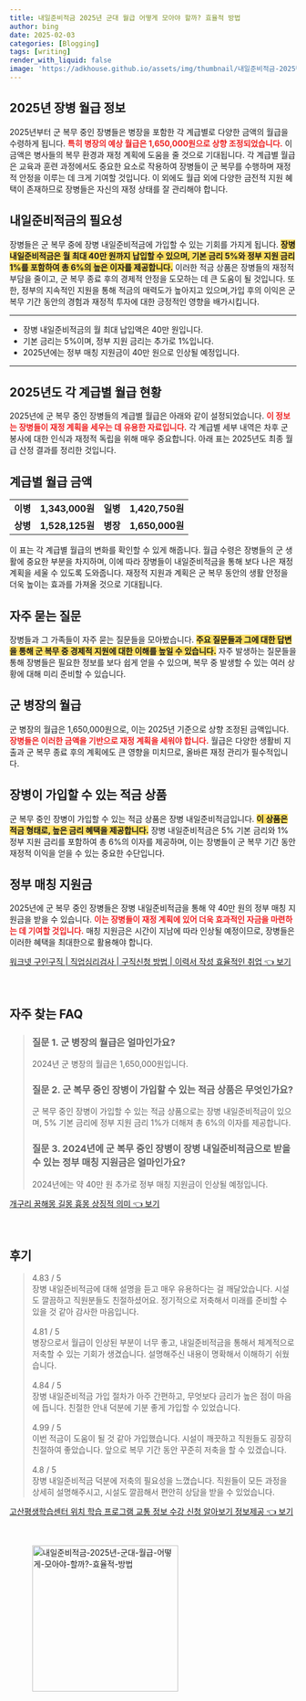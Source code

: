 ```yaml
---
title: 내일준비적금 2025년 군대 월급 어떻게 모아야 할까? 효율적 방법
author: bing
date: 2025-02-03
categories: [Blogging]
tags: [writing]
render_with_liquid: false
image: 'https://adkhouse.github.io/assets/img/thumbnail/내일준비적금-2025년-군대-월급-어떻게-모아야-할까?-효율적-방법.webp'
---
```



<h2 id='2025년 장병 월급 정보'>2025년 장병 월급 정보</h2>

<p>2025년부터 군 복무 중인 장병들은 병장을 포함한 각 계급별로 다양한 금액의 월급을 수령하게 됩니다. <b><span style="color: #ee2323;">특히 병장의 예상 월급은 1,650,000원으로 상향 조정되었습니다.</span></b> 이 금액은 병사들의 복무 환경과 재정 계획에 도움을 줄 것으로 기대됩니다. 각 계급별 월급은 교육과 훈련 과정에서도 중요한 요소로 작용하여 장병들이 군 복무를 수행하며 재정적 안정을 이루는 데 크게 기여할 것입니다. 이 외에도 월급 외에 다양한 금전적 지원 혜택이 존재하므로 장병들은 자신의 재정 상태를 잘 관리해야 합니다.</p>

<h2 id='내일준비적금의 필요성'>내일준비적금의 필요성</h2>

<p>장병들은 군 복무 중에 장병 내일준비적금에 가입할 수 있는 기회를 가지게 됩니다. <b><span style="background-color: #ffe066;">장병 내일준비적금은 월 최대 40만 원까지 납입할 수 있으며, 기본 금리 5%와 정부 지원 금리 1%를 포함하여 총 6%의 높은 이자를 제공합니다.</span></b> 이러한 적금 상품은 장병들의 재정적 부담을 줄이고, 군 복무 종료 후의 경제적 안정을 도모하는 데 큰 도움이 될 것입니다. 또한, 정부의 지속적인 지원을 통해 적금의 매력도가 높아지고 있으며,가입 후의 이익은 군 복무 기간 동안의 경험과 재정적 투자에 대한 긍정적인 영향을 배가시킵니다.</p>

<hr />

<ul>
    <li>장병 내일준비적금의 월 최대 납입액은 40만 원입니다.</li>
    <li>기본 금리는 5%이며, 정부 지원 금리는 추가로 1%입니다.</li>
    <li>2025년에는 정부 매칭 지원금이 40만 원으로 인상될 예정입니다.</li>
</ul>

<hr />

<h2 id='2025년도 각 계급별 월급 현황'>2025년도 각 계급별 월급 현황</h2>

<p>2025년에 군 복무 중인 장병들의 계급별 월급은 아래와 같이 설정되었습니다. <b><span style="color: #ee2323;">이 정보는 장병들이 재정 계획을 세우는 데 유용한 자료입니다.</span></b> 각 계급별 세부 내역은 차후 군 봉사에 대한 인식과 재정적 독립을 위해 매우 중요합니다. 아래 표는 2025년도 최종 월급 산정 결과를 정리한 것입니다.</p>

<h2 id='계급별 월급 금액'>계급별 월급 금액</h2>

<table>
    <tr>
        <td style="text-align: center; height: 17px;"><b>이병</b></td>
        <td style="text-align: center; height: 17px;"><b>1,343,000원</b></td>
        <td style="text-align: center; height: 17px;"><b>일병</b></td>
        <td style="text-align: center; height: 17px;"><b>1,420,750원</b></td>
    </tr>
    <tr>
        <td style="text-align: center; height: 17px;"><b>상병</b></td>
        <td style="text-align: center; height: 17px;"><b>1,528,125원</b></td>
        <td style="text-align: center; height: 17px;"><b>병장</b></td>
        <td style="text-align: center; height: 17px;"><b>1,650,000원</b></td>
    </tr>
</table>

<p>이 표는 각 계급별 월급의 변화를 확인할 수 있게 해줍니다. 월급 수령은 장병들의 군 생활에 중요한 부분을 차지하며, 이에 따라 장병들이 내일준비적금을 통해 보다 나은 재정 계획을 세울 수 있도록 도와줍니다. 재정적 지원과 계획은 군 복무 동안의 생활 안정을 더욱 높이는 효과를 가져올 것으로 기대됩니다.</p>

<h2 id='자주 묻는 질문'>자주 묻는 질문</h2>

<p>장병들과 그 가족들이 자주 묻는 질문들을 모아봤습니다. <b><span style="background-color: #ffe066;">주요 질문들과 그에 대한 답변을 통해 군 복무 중 경제적 지원에 대한 이해를 높일 수 있습니다.</span></b> 자주 발생하는 질문들을 통해 장병들은 필요한 정보를 보다 쉽게 얻을 수 있으며, 복무 중 발생할 수 있는 여러 상황에 대해 미리 준비할 수 있습니다.</p>

<h2 id='군 병장의 월급'>군 병장의 월급</h2>

<p>군 병장의 월급은 1,650,000원으로, 이는 2025년 기준으로 상향 조정된 금액입니다. <b><span style="color: #ee2323;">장병들은 이러한 금액을 기반으로 재정 계획을 세워야 합니다.</span></b> 월급은 다양한 생활비 지출과 군 복무 종료 후의 계획에도 큰 영향을 미치므로, 올바른 재정 관리가 필수적입니다.</p>

<h2 id='장병이 가입할 수 있는 적금 상품'>장병이 가입할 수 있는 적금 상품</h2>

<p>군 복무 중인 장병이 가입할 수 있는 적금 상품은 장병 내일준비적금입니다. <b><span style="background-color: #ffe066;">이 상품은 적금 형태로, 높은 금리 혜택을 제공합니다.</span></b> 장병 내일준비적금은 5% 기본 금리와 1% 정부 지원 금리를 포함하여 총 6%의 이자를 제공하며, 이는 장병들이 군 복무 기간 동안 재정적 이익을 얻을 수 있는 중요한 수단입니다.</p>

<h2 id='정부 매칭 지원금'>정부 매칭 지원금</h2>

<p>2025년에 군 복무 중인 장병들은 장병 내일준비적금을 통해 약 40만 원의 정부 매칭 지원금을 받을 수 있습니다. <b><span style="color: #ee2323;">이는 장병들이 재정 계획에 있어 더욱 효과적인 자금을 마련하는 데 기여할 것입니다.</span></b> 매칭 지원금은 시간이 지남에 따라 인상될 예정이므로, 장병들은 이러한 혜택을 최대한으로 활용해야 합니다.</p>


<p><a class="click-button" title="워크넷 구인구직 | 직업심리검사 | 구직신청 방법 | 이력서 작성 효율적인 취업" href="https://adkhouse.github.io/posts/%EC%9B%8C%ED%81%AC%EB%84%B7-%EA%B5%AC%EC%9D%B8%EA%B5%AC%EC%A7%81-%EC%A7%81%EC%97%85%EC%8B%AC%EB%A6%AC%EA%B2%80%EC%82%AC-%EA%B5%AC%EC%A7%81%EC%8B%A0%EC%B2%AD-%EB%B0%A9%EB%B2%95-%EC%9D%B4%EB%A0%A5%EC%84%9C-%EC%9E%91%EC%84%B1-%ED%9A%A8%EC%9C%A8%EC%A0%81%EC%9D%B8-%EC%B7%A8%EC%97%85/" rel="dofollow">워크넷 구인구직 | 직업심리검사 | 구직신청 방법 | 이력서 작성 효율적인 취업 👈 보기</a></p><br>
<h2 id='자주_찾는_FAQ'>자주 찾는 FAQ</h2>
<div itemscope="" itemtype="https://schema.org/FAQPage"> 
<blockquote> 
<div itemscope="" itemprop="mainEntity" itemtype="https://schema.org/Question"> 
<h3 itemprop="name">질문 1. 군 병장의 월급은 얼마인가요?</h3> 
<div itemscope="" itemprop="acceptedAnswer" itemtype="https://schema.org/Answer"> 
<span itemprop="text"> 
<p>2024년 군 병장의 월급은 1,650,000원입니다.</p> 
</span> 
</div> 
</div> 
<div itemscope="" itemprop="mainEntity" itemtype="https://schema.org/Question"> 
<h3 itemprop="name">질문 2. 군 복무 중인 장병이 가입할 수 있는 적금 상품은 무엇인가요?</h3> 
<div itemscope="" itemprop="acceptedAnswer" itemtype="https://schema.org/Answer"> 
<span itemprop="text"> 
<p>군 복무 중인 장병이 가입할 수 있는 적금 상품으로는 장병 내일준비적금이 있으며, 5% 기본 금리에 정부 지원 금리 1%가 더해져 총 6%의 이자를 제공합니다.</p> 
</span> 
</div> 
</div> 
<div itemscope="" itemprop="mainEntity" itemtype="https://schema.org/Question"> 
<h3 itemprop="name">질문 3. 2024년에 군 복무 중인 장병이 장병 내일준비적금으로 받을 수 있는 정부 매칭 지원금은 얼마인가요?</h3> 
<div itemscope="" itemprop="acceptedAnswer" itemtype="https://schema.org/Answer"> 
<span itemprop="text"> 
<p>2024년에는 약 40만 원 추가로 정부 매칭 지원금이 인상될 예정입니다.</p> 
</span> 
</div> 
</div> 
</blockquote> 
</div>
<p><a class="click-button" title="개구리 꿈해몽 길몽 흉몽 상징적 의미" href="https://adkhouse.github.io/posts/%EA%B0%9C%EA%B5%AC%EB%A6%AC-%EA%BF%88%ED%95%B4%EB%AA%BD-%EA%B8%B8%EB%AA%BD-%ED%9D%89%EB%AA%BD-%EC%83%81%EC%A7%95%EC%A0%81-%EC%9D%98%EB%AF%B8/" rel="dofollow">개구리 꿈해몽 길몽 흉몽 상징적 의미 👈 보기</a></p><br>
<h2 id='후기'>후기</h2>
<div itemscope itemtype="https://schema.org/Product">
  <blockquote>
  <div itemprop="review" itemscope itemtype="https://schema.org/Review">
      <div itemprop="reviewRating" itemscope itemtype="https://schema.org/Rating"> <span itemprop="ratingValue">4.83</span> / <span itemprop="bestRating">5</span> </div>
      <span itemprop="reviewBody">장병 내일준비적금에 대해 설명을 듣고 매우 유용하다는 걸 깨달았습니다. 시설도 깔끔하고 직원분들도 친절하셨어요. 정기적으로 저축해서 미래를 준비할 수 있을 것 같아 감사한 마음입니다.</span>
  </div>
  <br>
  <div itemprop="review" itemscope itemtype="https://schema.org/Review">
      <div itemprop="reviewRating" itemscope itemtype="https://schema.org/Rating"> <span itemprop="ratingValue">4.81</span> / <span itemprop="bestRating">5</span> </div>
      <span itemprop="reviewBody">병장으로서 월급이 인상된 부분이 너무 좋고, 내일준비적금을 통해서 체계적으로 저축할 수 있는 기회가 생겼습니다. 설명해주신 내용이 명확해서 이해하기 쉬웠습니다.</span>
  </div>
  <br>
  <div itemprop="review" itemscope itemtype="https://schema.org/Review">
      <div itemprop="reviewRating" itemscope itemtype="https://schema.org/Rating"> <span itemprop="ratingValue">4.84</span> / <span itemprop="bestRating">5</span> </div>
      <span itemprop="reviewBody">장병 내일준비적금 가입 절차가 아주 간편하고, 무엇보다 금리가 높은 점이 마음에 듭니다. 친절한 안내 덕분에 기분 좋게 가입할 수 있었습니다.</span>
  </div>
  <br>
  <div itemprop="review" itemscope itemtype="https://schema.org/Review">
      <div itemprop="reviewRating" itemscope itemtype="https://schema.org/Rating"> <span itemprop="ratingValue">4.99</span> / <span itemprop="bestRating">5</span> </div>
      <span itemprop="reviewBody">이번 적금이 도움이 될 것 같아 가입했습니다. 시설이 깨끗하고 직원들도 굉장히 친절하여 좋았습니다. 앞으로 복무 기간 동안 꾸준히 저축을 할 수 있겠습니다.</span>
  </div>
  <br>
  <div itemprop="review" itemscope itemtype="https://schema.org/Review">
      <div itemprop="reviewRating" itemscope itemtype="https://schema.org/Rating"> <span itemprop="ratingValue">4.8</span> / <span itemprop="bestRating">5</span> </div>
      <span itemprop="reviewBody">장병 내일준비적금 덕분에 저축의 필요성을 느꼈습니다. 직원들이 모든 과정을 상세히 설명해주시고, 시설도 깔끔해서 편안히 상담을 받을 수 있었습니다.</span>
  </div>
  </blockquote>
</div>
<p><a class="click-button" title="고산평생학습센터 위치 학습 프로그램 교통 정보 수강 신청 알아보기 정보제공" href="https://adkhouse.github.io/posts/%EA%B3%A0%EC%82%B0%ED%8F%89%EC%83%9D%ED%95%99%EC%8A%B5%EC%84%BC%ED%84%B0-%EC%9C%84%EC%B9%98-%ED%95%99%EC%8A%B5-%ED%94%84%EB%A1%9C%EA%B7%B8%EB%9E%A8-%EA%B5%90%ED%86%B5-%EC%A0%95%EB%B3%B4-%EC%88%98%EA%B0%95-%EC%8B%A0%EC%B2%AD-%EC%95%8C%EC%95%84%EB%B3%B4%EA%B8%B0-%EC%A0%95%EB%B3%B4%EC%A0%9C%EA%B3%B5/" rel="dofollow">고산평생학습센터 위치 학습 프로그램 교통 정보 수강 신청 알아보기 정보제공 👈 보기</a></p><br>
<figure class="image"><img src="https://adkhouse.github.io/assets/img/thumbnail/내일준비적금-2025년-군대-월급-어떻게-모아야-할까?-효율적-방법.webp" alt="내일준비적금-2025년-군대-월급-어떻게-모아야-할까?-효율적-방법" width="256" height="256"></figure>
